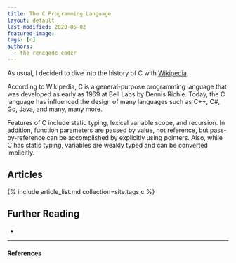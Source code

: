 ```yaml
---
title: The C Programming Language
layout: default
last-modified: 2020-05-02
featured-image:
tags: [c]
authors:
  - the_renegade_coder
---
```


As usual, I decided to dive into the history of C with [Wikipedia][1].

According to Wikipedia, C is a general-purpose programming language that 
was developed as early as 1969 at Bell Labs by Dennis Richie. Today, the 
C language has influenced the design of many languages such as C++, C#, 
Go, Java, and many, many more.

Features of C include static typing, lexical variable scope, and recursion. 
In addition, function parameters are passed by value, not reference, but 
pass-by-reference can be accomplished by explicitly using pointers. Also, 
while C has static typing, variables are weakly typed and can be converted implicitly.

## Articles

{% include article_list.md collection=site.tags.c %}

## Further Reading

-

---

#### References

[^1]: J. Grifski, “Hello World in C,” The Renegade Coder, 18-March-2018. [Online]. Available: <https://therenegadecoder.com/code/hello-world-in-c/>. [Accessed: 05-Dec-2018].

[1]: https://en.wikipedia.org/wiki/C_(programming_language)

